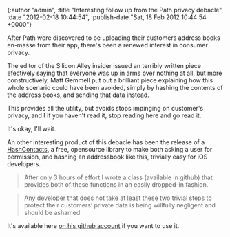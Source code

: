 

{:author "admin", :title "Interesting follow up from the Path privacy debacle", :date "2012-02-18 10:44:54", :publish-date "Sat, 18 Feb 2012 10:44:54 +0000"}



<!-- content below -->

After Path were discovered to be uploading their customers address books en-masse from their app, there's been a renewed interest in consumer privacy.

The editor of the Silicon Alley insider issued an terribly written piece efectively saying that everyone was up in arms over nothing at all, but more constructively, Matt Gemmell put out a brilliant piece explaining how this whole scenario could have been avoided, simply by hashing the contents of the address books, and sending that data instead.

This provides all the utility, but avoids stops impinging on customer's privacy, and I if you haven't read it, stop reading here and go read it. 

It's okay, I'll wait.

An other interesting product of this debacle has been the release of a [HashContacts](http://david-smith.org/blog/2012/02/15/hashcontacts-ios-address-book-wrapper/ "HashContacts: an iOS Address Book Wrapper - David Smith"), a free, opensource library to make both asking a user for permission, and hashing an addressbook like this, trivially easy for iOS developers.

> After only 3 hours of effort I wrote a class (available in github) that provides both of these functions in an easily dropped-in fashion.

> Any developer that does not take at least these two trivial steps to protect their customers’ private data is being willfully negligent and should be ashamed

It's available here [on his github account](https://github.com/crossforward/HashedContacts) if you want to use it.

